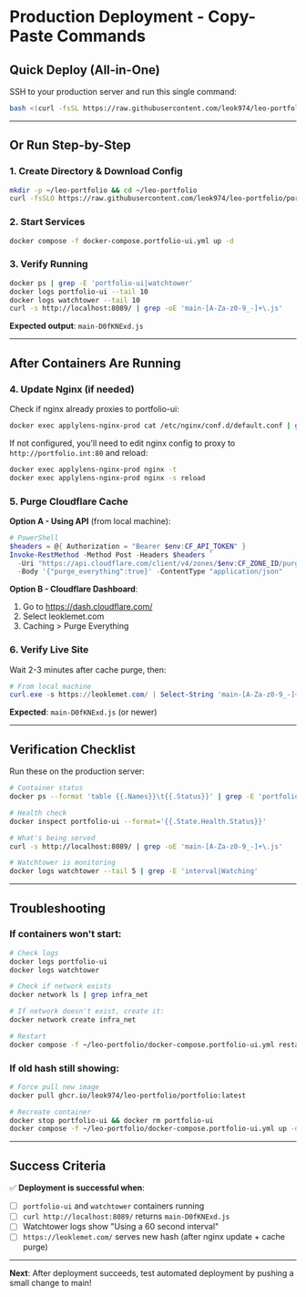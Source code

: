 # Production Deployment - Copy-Paste Commands

## Quick Deploy (All-in-One)

SSH to your production server and run this single command:

```bash
bash <(curl -fsSL https://raw.githubusercontent.com/leok974/leo-portfolio/portfolio-polish/deploy-to-production.sh)
```

---

## Or Run Step-by-Step

### 1. Create Directory & Download Config

```bash
mkdir -p ~/leo-portfolio && cd ~/leo-portfolio
curl -fsSLO https://raw.githubusercontent.com/leok974/leo-portfolio/portfolio-polish/deploy/docker-compose.portfolio-ui.yml
```

### 2. Start Services

```bash
docker compose -f docker-compose.portfolio-ui.yml up -d
```

### 3. Verify Running

```bash
docker ps | grep -E 'portfolio-ui|watchtower'
docker logs portfolio-ui --tail 10
docker logs watchtower --tail 10
curl -s http://localhost:8089/ | grep -oE 'main-[A-Za-z0-9_-]+\.js'
```

**Expected output**: `main-D0fKNExd.js`

---

## After Containers Are Running

### 4. Update Nginx (if needed)

Check if nginx already proxies to portfolio-ui:

```bash
docker exec applylens-nginx-prod cat /etc/nginx/conf.d/default.conf | grep -A5 "location /"
```

If not configured, you'll need to edit nginx config to proxy to `http://portfolio.int:80` and reload:

```bash
docker exec applylens-nginx-prod nginx -t
docker exec applylens-nginx-prod nginx -s reload
```

### 5. Purge Cloudflare Cache

**Option A - Using API** (from local machine):

```powershell
# PowerShell
$headers = @{ Authorization = "Bearer $env:CF_API_TOKEN" }
Invoke-RestMethod -Method Post -Headers $headers `
  -Uri "https://api.cloudflare.com/client/v4/zones/$env:CF_ZONE_ID/purge_cache" `
  -Body '{"purge_everything":true}' -ContentType "application/json"
```

**Option B - Cloudflare Dashboard**:
1. Go to https://dash.cloudflare.com/
2. Select leoklemet.com
3. Caching > Purge Everything

### 6. Verify Live Site

Wait 2-3 minutes after cache purge, then:

```powershell
# From local machine
curl.exe -s https://leoklemet.com/ | Select-String 'main-[A-Za-z0-9_-]+\.js'
```

**Expected**: `main-D0fKNExd.js` (or newer)

---

## Verification Checklist

Run these on the production server:

```bash
# Container status
docker ps --format 'table {{.Names}}\t{{.Status}}' | grep -E 'portfolio-ui|watchtower'

# Health check
docker inspect portfolio-ui --format='{{.State.Health.Status}}'

# What's being served
curl -s http://localhost:8089/ | grep -oE 'main-[A-Za-z0-9_-]+\.js'

# Watchtower is monitoring
docker logs watchtower --tail 5 | grep -E 'interval|Watching'
```

---

## Troubleshooting

### If containers won't start:

```bash
# Check logs
docker logs portfolio-ui
docker logs watchtower

# Check if network exists
docker network ls | grep infra_net

# If network doesn't exist, create it:
docker network create infra_net

# Restart
docker compose -f ~/leo-portfolio/docker-compose.portfolio-ui.yml restart
```

### If old hash still showing:

```bash
# Force pull new image
docker pull ghcr.io/leok974/leo-portfolio/portfolio:latest

# Recreate container
docker stop portfolio-ui && docker rm portfolio-ui
docker compose -f ~/leo-portfolio/docker-compose.portfolio-ui.yml up -d portfolio-ui
```

---

## Success Criteria

✅ **Deployment is successful when**:
- [ ] `portfolio-ui` and `watchtower` containers running
- [ ] `curl http://localhost:8089/` returns `main-D0fKNExd.js`
- [ ] Watchtower logs show "Using a 60 second interval"
- [ ] `https://leoklemet.com/` serves new hash (after nginx update + cache purge)

---

**Next**: After deployment succeeds, test automated deployment by pushing a small change to main!
